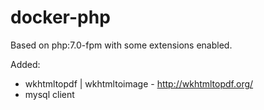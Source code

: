 docker-php
===========

Based on php:7.0-fpm with some extensions enabled.

Added:

- wkhtmltopdf | wkhtmltoimage - http://wkhtmltopdf.org/
- mysql client
